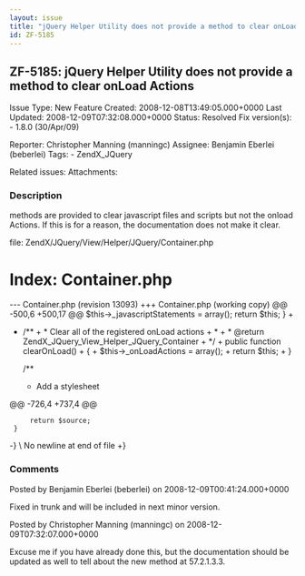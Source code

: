 ```yaml
---
layout: issue
title: "jQuery Helper Utility does not provide a method to clear onLoad Actions"
id: ZF-5185
---
```


ZF-5185: jQuery Helper Utility does not provide a method to clear onLoad Actions
--------------------------------------------------------------------------------

 Issue Type: New Feature Created: 2008-12-08T13:49:05.000+0000 Last Updated: 2008-12-09T07:32:08.000+0000 Status: Resolved Fix version(s): - 1.8.0 (30/Apr/09)
 
 Reporter:  Christopher Manning (manningc)  Assignee:  Benjamin Eberlei (beberlei)  Tags: - ZendX\_JQuery
 
 Related issues: 
 Attachments: 
### Description

methods are provided to clear javascript files and scripts but not the onload Actions. If this is for a reason, the documentation does not make it clear.

file: ZendX/JQuery/View/Helper/JQuery/Container.php

Index: Container.php
====================

--- Container.php (revision 13093) +++ Container.php (working copy) @@ -500,6 +500,17 @@ $this->\_javascriptStatements = array(); return $this; } +  
 + /\*\* + \* Clear all of the registered onLoad actions + \* + \* @return ZendX\_JQuery\_View\_Helper\_JQuery\_Container + \*/ + public function clearOnLoad() + { + $this->\_onLoadActions = array(); + return $this; + }

 
     /**
      * Add a stylesheet


@@ -726,4 +737,4 @@

 
         return $source;
     }


-} \\ No newline at end of file +}

 

 

### Comments

Posted by Benjamin Eberlei (beberlei) on 2008-12-09T00:41:24.000+0000

Fixed in trunk and will be included in next minor version.

 

 

Posted by Christopher Manning (manningc) on 2008-12-09T07:32:07.000+0000

Excuse me if you have already done this, but the documentation should be updated as well to tell about the new method at 57.2.1.3.3.

 

 